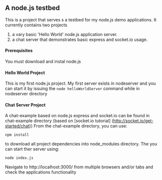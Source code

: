 ## A node.js testbed
This is a project that serves s a testbed for my node.js demo applications. It currently contains two projects
1. a vary basic 'Hello World' node.js application server. 
2. a chat server that demonstrates basic express and socket.io usage.

#### Prerequisites
You must download and instal node.js

#### Hello World Project
This is my first node.js project. My first server exists in nodeserver and you can start it by issuing the `node helloWorldServer` command while in nodeserver directory

#### Chat Server Project
A chat-example based on node.js express and socket.io can be found in chat-example directory (based on [socket.io tutorial] (http://socket.io/get-started/chat))
From the chat-example directory, you can use:
```
npm install
```

to download all project dependencies into node_modules directory. The you can start ther server using:
```
node index.js
```


Navigate to http://localhost:3000/ from multiple browsers and/or tabs and check the applications functionality
 